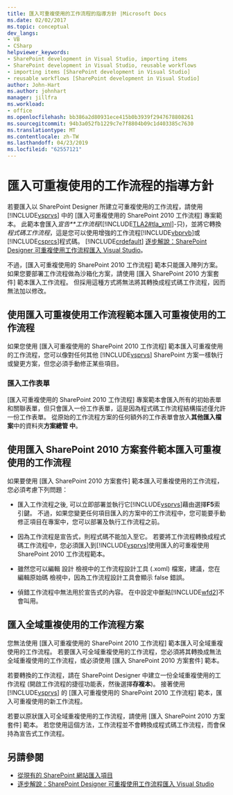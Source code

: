 ```yaml
---
title: 匯入可重複使用的工作流程的指導方針 |Microsoft Docs
ms.date: 02/02/2017
ms.topic: conceptual
dev_langs:
- VB
- CSharp
helpviewer_keywords:
- SharePoint development in Visual Studio, importing items
- SharePoint development in Visual Studio, reusable workflows
- importing items [SharePoint development in Visual Studio]
- reusable workflows [SharePoint development in Visual Studio]
author: John-Hart
ms.author: johnhart
manager: jillfra
ms.workload:
- office
ms.openlocfilehash: bb386a2d80931ece415b0b3939f2947678808261
ms.sourcegitcommit: 94b3a052fb1229c7e7f8804b09c1d403385c7630
ms.translationtype: MT
ms.contentlocale: zh-TW
ms.lasthandoff: 04/23/2019
ms.locfileid: "62557121"
---
```

# <a name="guidelines-for-importing-reusable-workflows"></a>匯入可重複使用的工作流程的指導方針
  若要匯入以 SharePoint Designer 所建立可重複使用的工作流程，請使用 [!INCLUDE[vsprvs](../sharepoint/includes/vsprvs-md.md)] 中的 [匯入可重複使用的 SharePoint 2010 工作流程] 專案範本。 此範本會匯入*宣告**工作流程*([!INCLUDE[TLA2#tla_xml](../sharepoint/includes/tla2sharptla-xml-md.md)]-只)，並將它轉換*程式碼工作流程*，這是您可以使用增強的工作流程[!INCLUDE[vbprvb](../sharepoint/includes/vbprvb-md.md)]或[!INCLUDE[csprcs](../sharepoint/includes/csprcs-md.md)]程式碼。 [!INCLUDE[crdefault](../sharepoint/includes/crdefault-md.md)] [逐步解說：SharePoint Designer 可重複使用工作流程匯入 Visual Studio](../sharepoint/walkthrough-import-a-sharepoint-designer-reusable-workflow-into-visual-studio.md)。

 不過，[匯入可重複使用的 SharePoint 2010 工作流程] 範本只能匯入陣列方案。 如果您要部署工作流程做為沙箱化方案，請使用 [匯入 SharePoint 2010 方案套件] 範本匯入工作流程。 但採用這種方式將無法將其轉換成程式碼工作流程，因而無法加以修改。

## <a name="import-reusable-workflows-by-using-the-import-reusable-workflow-template"></a>使用匯入可重複使用工作流程範本匯入可重複使用的工作流程
 如果您使用 [匯入可重複使用的 SharePoint 2010 工作流程] 範本匯入可重複使用的工作流程，您可以像對任何其他 [!INCLUDE[vsprvs](../sharepoint/includes/vsprvs-md.md)] SharePoint 方案一樣執行或變更方案，但您必須手動修正某些項目。

### <a name="import-task-forms"></a>匯入工作表單
 [匯入可重複使用的 SharePoint 2010 工作流程] 專案範本會匯入所有的初始表單和關聯表單，但只會匯入一份工作表單，這是因為程式碼工作流程結構描述僅允許一份工作表單。 從原始的工作流程方案的任何額外的工作表單會放入**其他匯入檔案**中的資料夾**方案總管 中**。

## <a name="import-reusable-workflows-by-using-the-import-sharepoint-2010-solution-package-template"></a>使用匯入 SharePoint 2010 方案套件範本匯入可重複使用的工作流程
 如果要使用 [匯入 SharePoint 2010 方案套件] 範本匯入可重複使用的工作流程，您必須考慮下列問題：

- 匯入工作流程之後, 可以立即部署並執行它[!INCLUDE[vsprvs](../sharepoint/includes/vsprvs-md.md)]藉由選擇**F5**索引鍵。 不過，如果您變更任何項目匯入的方案中的工作流程中，您可能要手動修正項目在專案中，您可以部署及執行工作流程之前。

- 因為工作流程是宣告式，則程式碼不能加入至它。 若要將工作流程轉換成程式碼工作流程中，您必須匯入到[!INCLUDE[vsprvs](../sharepoint/includes/vsprvs-md.md)]使用匯入的可重複使用 SharePoint 2010 工作流程範本。

- 雖然您可以編輯 設計 檢視中的工作流程設計工具 (.xoml) 檔案，建議，您在編輯原始碼 檢視中，因為工作流程設計工具會顯示 false 錯誤。

- 偵錯工作流程中無法用於宣告式的內容。 在中設定中斷點[!INCLUDE[wfd2](../sharepoint/includes/wfd2-md.md)]不會叫用。

## <a name="import-globally-reusable-workflow-solutions"></a>匯入全域重複使用的工作流程方案
 您無法使用 [匯入可重複使用的 SharePoint 2010 工作流程] 範本匯入可全域重複使用的工作流程。 若要匯入可全域重複使用的工作流程，您必須將其轉換成無法全域重複使用的工作流程，或必須使用 [匯入 SharePoint 2010 方案套件] 範本。

 若要轉換的工作流程，請在 SharePoint Designer 中建立一份全域重複使用的工作流程 (開啟工作流程的捷徑功能表，然後選擇**存複本**)。 接著使用 [!INCLUDE[vsprvs](../sharepoint/includes/vsprvs-md.md)] 的 [匯入可重複使用的 SharePoint 2010 工作流程] 範本，匯入可重複使用的新工作流程。

 若要以原狀匯入可全域重複使用的工作流程，請使用 [匯入 SharePoint 2010 方案套件] 範本。 若您使用這個方法，工作流程並不會轉換成程式碼工作流程，而會保持為宣告式工作流程。

## <a name="see-also"></a>另請參閱
- [從現有的 SharePoint 網站匯入項目](../sharepoint/importing-items-from-an-existing-sharepoint-site.md)
- [逐步解說：SharePoint Designer 可重複使用工作流程匯入 Visual Studio](../sharepoint/walkthrough-import-a-sharepoint-designer-reusable-workflow-into-visual-studio.md)
